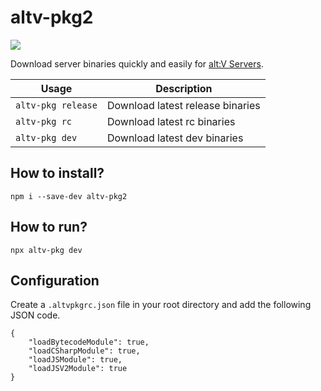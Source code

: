 # altv-pkg2

![](https://i.imgur.com/XgO9FzQ.png)

Download server binaries quickly and easily for [alt:V Servers](https://altv.mp).

| Usage              | Description                      |
| ------------------ | -------------------------------- |
| `altv-pkg release` | Download latest release binaries |
| `altv-pkg rc`      | Download latest rc binaries      |
| `altv-pkg dev`     | Download latest dev binaries     |

## How to install?

```
npm i --save-dev altv-pkg2
```

## How to run?

```
npx altv-pkg dev
```

## Configuration
Create a `.altvpkgrc.json` file in your root directory and add the following JSON code.

```
{
    "loadBytecodeModule": true,
    "loadCSharpModule": true,
    "loadJSModule": true,
    "loadJSV2Module": true
}
```
